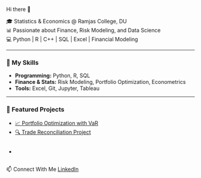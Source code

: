 Hi there 👋

🎓 Statistics & Economics @ Ramjas College, DU  
📊 Passionate about Finance, Risk Modeling, and Data Science  
💻 Python | R | C++ | SQL | Excel | Financial Modeling 

---

### 🚀 My Skills
- **Programming:** Python, R, SQL  
- **Finance & Stats:** Risk Modeling, Portfolio Optimization, Econometrics  
- **Tools:** Excel, Git, Jupyter, Tableau  

---

### 📌 Featured Projects
- [📈 Portfolio Optimization with VaR](https://github.com/GarvitSatija4/Portfolio_Optimization)
- [🔍 Trade Reconciliation Project](https://github.com/GarvitSatija4/Advanced-Trade-Reconciliation-Data-Processing-System)
- ##

📫 Connect With Me
[LinkedIn](https://www.linkedin.com/in/garvit-satija-0b4a57220)

<!--
**GarvitSatija4/GarvitSatija4** is a ✨ _special_ ✨ repository because its `README.md` (this file) appears on your GitHub profile.

Here are some ideas to get you started:

- 🔭 I’m currently working on ...
- 🌱 I’m currently learning ...
- 👯 I’m looking to collaborate on ...
- 🤔 I’m looking for help with ...
- 💬 Ask me about ...
- 📫 How to reach me: ...
- 😄 Pronouns: ...
- ⚡ Fun fact: ...
-->
